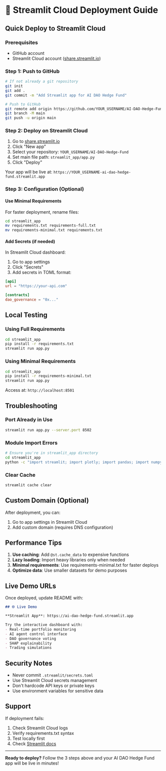 # 🚀 Streamlit Cloud Deployment Guide

## Quick Deploy to Streamlit Cloud

### Prerequisites
- GitHub account
- Streamlit Cloud account ([share.streamlit.io](https://share.streamlit.io))

### Step 1: Push to GitHub

```bash
# If not already a git repository
git init
git add .
git commit -m "Add Streamlit app for AI DAO Hedge Fund"

# Push to GitHub
git remote add origin https://github.com/YOUR_USERNAME/AI-DAO-Hedge-Fund.git
git branch -M main
git push -u origin main
```

### Step 2: Deploy on Streamlit Cloud

1. Go to [share.streamlit.io](https://share.streamlit.io)
2. Click "New app"
3. Select your repository: `YOUR_USERNAME/AI-DAO-Hedge-Fund`
4. Set main file path: `streamlit_app/app.py`
5. Click "Deploy"

Your app will be live at: `https://YOUR_USERNAME-ai-dao-hedge-fund.streamlit.app`

### Step 3: Configuration (Optional)

#### Use Minimal Requirements
For faster deployment, rename files:
```bash
cd streamlit_app
mv requirements.txt requirements-full.txt
mv requirements-minimal.txt requirements.txt
```

#### Add Secrets (if needed)
In Streamlit Cloud dashboard:
1. Go to app settings
2. Click "Secrets"
3. Add secrets in TOML format:
```toml
[api]
url = "https://your-api.com"

[contracts]
dao_governance = "0x..."
```

## Local Testing

### Using Full Requirements
```bash
cd streamlit_app
pip install -r requirements.txt
streamlit run app.py
```

### Using Minimal Requirements
```bash
cd streamlit_app
pip install -r requirements-minimal.txt
streamlit run app.py
```

Access at: `http://localhost:8501`

## Troubleshooting

### Port Already in Use
```bash
streamlit run app.py --server.port 8502
```

### Module Import Errors
```bash
# Ensure you're in streamlit_app directory
cd streamlit_app
python -c "import streamlit; import plotly; import pandas; import numpy"
```

### Clear Cache
```bash
streamlit cache clear
```

## Custom Domain (Optional)

After deployment, you can:
1. Go to app settings in Streamlit Cloud
2. Add custom domain (requires DNS configuration)

## Performance Tips

1. **Use caching**: Add `@st.cache_data` to expensive functions
2. **Lazy loading**: Import heavy libraries only when needed
3. **Minimal requirements**: Use requirements-minimal.txt for faster deploys
4. **Optimize data**: Use smaller datasets for demo purposes

## Live Demo URLs

Once deployed, update README with:
```markdown
## 🌐 Live Demo

**Streamlit App**: https://ai-dao-hedge-fund.streamlit.app

Try the interactive dashboard with:
- Real-time portfolio monitoring
- AI agent control interface
- DAO governance voting
- SHAP explainability
- Trading simulations
```

## Security Notes

- Never commit `.streamlit/secrets.toml`
- Use Streamlit Cloud secrets management
- Don't hardcode API keys or private keys
- Use environment variables for sensitive data

## Support

If deployment fails:
1. Check Streamlit Cloud logs
2. Verify requirements.txt syntax
3. Test locally first
4. Check [Streamlit docs](https://docs.streamlit.io)

---

**Ready to deploy?** Follow the 3 steps above and your AI DAO Hedge Fund app will be live in minutes!
